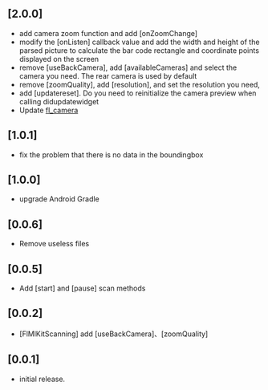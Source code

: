 ## [2.0.0]
 * add camera zoom function and add [onZoomChange]
 * modify the [onListen] callback value and add the width and height of the 
   parsed picture to calculate the bar code rectangle and coordinate points displayed on the screen
 * remove [useBackCamera], add [availableCameras] and select the camera you need.
   The rear camera is used by default
 * remove [zoomQuality], add [resolution], and set the resolution you need, 
 * add [updatereset]. Do you need to reinitialize the camera preview when calling didupdatewidget
 * Update [fl_camera](https://pub.dev/packages/fl_camera)
## [1.0.1]
 * fix the problem that there is no data in the boundingbox
## [1.0.0]
 * upgrade Android Gradle
## [0.0.6]
 * Remove useless files
## [0.0.5]
 * Add [start] and [pause] scan methods
## [0.0.2]
 * [FlMlKitScanning] add [useBackCamera]、[zoomQuality]
## [0.0.1]
* initial release.
